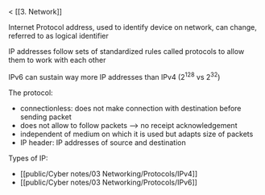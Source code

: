 < [[3. Network]]

Internet Protocol address, used to identify device on network, can change, referred to as logical identifier

IP addresses follow sets of standardized rules called protocols to allow them to work with each other

IPv6 can sustain way more IP addresses than IPv4 ($2^{128}$ vs $2^{32}$)

The protocol: 
- connectionless: does not make connection with destination before sending packet
- does not allow to follow packets --> no receipt acknowledgement 
- independent of medium on which it is used but adapts  size of packets
- IP header: IP addresses of source and destination

Types of IP: 
- [[public/Cyber notes/03 Networking/Protocols/IPv4]]
- [[public/Cyber notes/03 Networking/Protocols/IPv6]]
